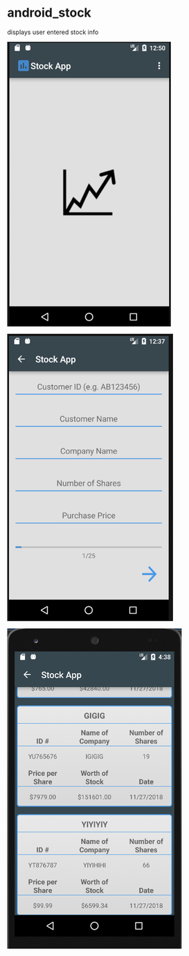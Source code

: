 # android_stock
displays user entered stock info

![](main.PNG)

![](entry.PNG)

![](screenshot.PNG)
